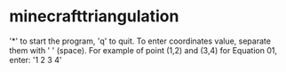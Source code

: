 # minecrafttriangulation
'*' to start the program, 'q' to quit. To enter coordinates value, separate them with ' ' (space). For example of point (1,2) and (3,4) for Equation 01, enter: '1 2 3 4'
